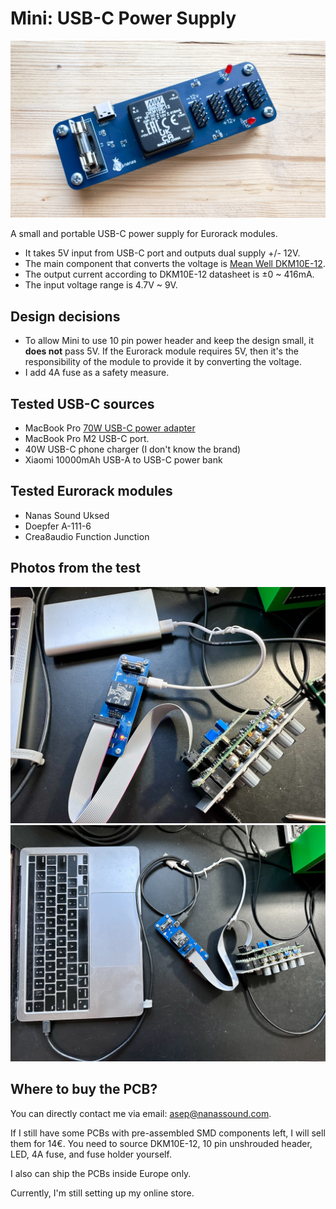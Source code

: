 # Mini: USB-C Power Supply

![Mini](IMG_6458.jpeg)

A small and portable USB-C power supply for Eurorack modules.

- It takes 5V input from USB-C port and outputs dual supply +/- 12V.
- The main component that converts the voltage is [Mean Well DKM10E-12](https://www.meanwell-web.com/en-gb/dc-dc-converter-pcb-mount-input-4-7-9vdc-dual-dkm10e--12).
- The output current according to DKM10E-12 datasheet is ±0 ~ 416mA.
- The input voltage range is 4.7V ~ 9V.

## Design decisions

- To allow Mini to use 10 pin power header and keep the design small, it **does not** pass 5V. If the Eurorack module requires 5V, then it's the responsibility of the module to provide it by converting the voltage.
- I add 4A fuse as a safety measure.

## Tested USB-C sources

- MacBook Pro [70W USB-C power adapter](https://www.apple.com/shop/product/MXN53AM/A)
- MacBook Pro M2 USB-C port.
- 40W USB-C phone charger (I don't know the brand)
- Xiaomi 10000mAh USB-A to USB-C power bank

## Tested Eurorack modules

- Nanas Sound Uksed
- Doepfer A-111-6
- Crea8audio Function Junction

## Photos from the test

![Power bank test](IMG_6454.jpeg)
![Laptop test](IMG_6455.jpeg)

## Where to buy the PCB?

You can directly contact me via email: [asep@nanassound.com](mailto:asep@nanassound.com).

If I still have some PCBs with pre-assembled SMD components left, I will sell them for 14€. You need to source DKM10E-12, 10 pin unshrouded header, LED, 4A fuse, and fuse holder yourself.

I also can ship the PCBs inside Europe only.

Currently, I'm still setting up my online store.
